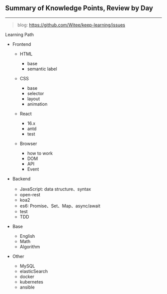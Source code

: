 ## Summary of Knowledge Points, Review by Day

---

> blog: https://github.com/Witee/keep-learning/issues

Learning Path

- Frontend

  - HTML

    - base
    - semantic label

  - CSS

    - base
    - selector
    - layout
    - animation

  - React

    - 16.x
    - antd
    - test

  - Browser

    - how to work
    - DOM
    - API
    - Event

- Backend

  - JavaScript: data structure、syntax
  - open-rest
  - koa2
  - es6: Promise、Set、Map、async/await
  - test
  - TDD

- Base

  - English
  - Math
  - Algorithm

- Other

  - MySQL
  - elasticSearch
  - docker
  - kubernetes
  - ansible
